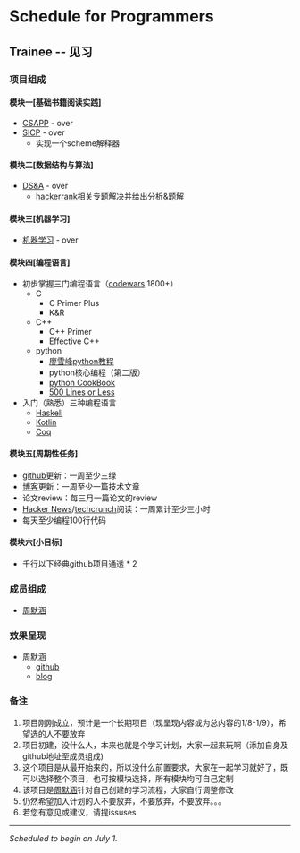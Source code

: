 # Schedule for Programmers

## Trainee -- 见习
### 项目组成
#### 模块一[基础书籍阅读实践]
- [CSAPP](http://www.csapp.cs.cmu.edu/) - over
- [SICP](https://mitpress.mit.edu/sicp/) - over
  - 实现一个scheme解释器
#### 模块二[数据结构与算法]
- [DS&A](https://www.hackerrank.com/) - over
  - [hackerrank](https://www.hackerrank.com/)相关专题解决并给出分析&题解
#### 模块三[机器学习]
- [机器学习](https://www.coursera.org/learn/machine-learning) - over
#### 模块四[编程语言]
- 初步掌握三门编程语言（[codewars](https://www.codewars.com/) 1800+）
  - C
    - C Primer Plus
    - K&R
  - C++
    - C++ Primer
    - Effective C++
  - python
    - [廖雪峰python教程](http://www.liaoxuefeng.com/wiki/0014316089557264a6b348958f449949df42a6d3a2e542c000)
    - python核心编程（第二版）
    - [python CookBook](http://python3-cookbook.readthedocs.io/zh_CN/latest/)
    - [500 Lines or Less](http://aosabook.org/blog/)
- 入门（熟悉）三种编程语言
  - [Haskell](https://www.haskell.org/)
  - [Kotlin](http://kotlinlang.org/)
  - [Coq](https://coq.inria.fr/)
#### 模块五[周期性任务]
- [github](https://github.com/HIT-Z)更新：一周至少三绿
- [博客](www.scorpio-ghy.cn)更新：一周至少一篇技术文章
- 论文review：每三月一篇论文的review
- [Hacker News](https://news.ycombinator.com/)/[techcrunch](https://techcrunch.com/)阅读：一周累计至少三小时
- 每天至少编程100行代码
#### 模块六[小目标]
- 千行以下经典github项目通透 * 2

### 成员组成
- [周默涵](https://github.com/HIT-Z)

### 效果呈现
- 周默涵
  + [github](https://github.com/HIT-Z)
  + [blog](http://www.scorpio-ghy.cn)

### 备注
1. 项目刚刚成立，预计是一个长期项目（现呈现内容或为总内容的1/8-1/9），希望选的人不要放弃
2. 项目初建，没什么人，本来也就是个学习计划，大家一起来玩啊（添加自身及github地址至成员组成)
3. 这个项目是从最开始来的，所以没什么前置要求，大家在一起学习就好了，既可以选择整个项目，也可按模块选择，所有模块均可自己定制
4. 该项目是[周默涵](https://github.com/HIT-Z)针对自己创建的学习流程，大家自行调整修改
5. 仍然希望加入计划的人不要放弃，不要放弃，不要放弃。。。
6. 若您有意见或建议，请提issuses
---

*Scheduled to begin on July 1.*

